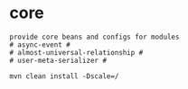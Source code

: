 # core

    provide core beans and configs for modules
    # async-event #
    # almost-universal-relationship #
    # user-meta-serializer #
    
    mvn clean install -Dscale=/